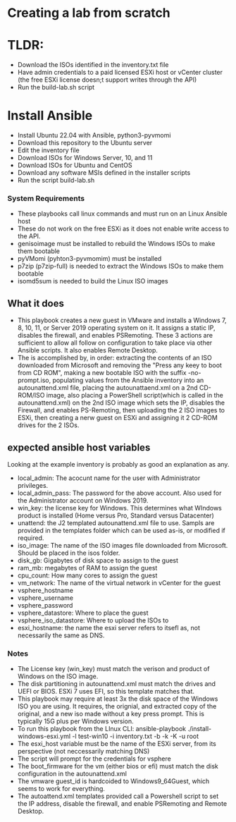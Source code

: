 # Creating a lab from scratch

# TLDR:
- Download the ISOs identified in the inventory.txt file
- Have admin credentials to a paid licensed ESXi host or vCenter cluster (the free ESXi license doesn;t support writes through the API)
- Run the build-lab.sh script


# Install Ansible
- Install Ubuntu 22.04 with Ansible, python3-pyvmomi
- Download this repository to the Ubuntu server
- Edit the inventory file
- Download ISOs for Windows Server, 10, and 11
- Download ISOs for Ubuntu and CentOS
- Download any software MSIs defined in the installer scripts
- Run the script build-lab.sh

### System Requirements
- These playbooks call linux commands and must run on an Linux Ansible host
- These do not work on the free ESXi as it does not enable write access to the API.
- genisoimage must be installed to rebuild the Windows ISOs to make them bootable
- pyVMomi (pyhton3-pyvmomim) must be installed
- p7zip (p7zip-full) is needed to extract the Windows ISOs to make them bootable
- isomd5sum is needed to build the Linux ISO images

## What it does
- This playbook creates a new guest in VMware and installs a Windows 7, 8, 10, 11, or Server 2019 operating system on it. It assigns a static IP, disables the firewall, and enables PSRemoting. These 3 actions are sufficient to allow all follow on configuration to take place via other Ansible scripts. It also enables Remote Desktop. 
- The is accomplished by, in order: extracting the contents of an ISO downloaded from Microsoft and removing the "Press any keey to boot from CD ROM", making a new bootable ISO with the suffix -no-prompt.iso, populating values from the Ansible inventory into an autounattend.xml file, placing the autounattaend.xml on a 2nd CD-ROM/ISO image, also placing a PowerShell script(which is called in the autounattend.xml) on the 2nd ISO image which sets the IP, disables the Firewall, and enables PS-Remoting, then uploading the 2 ISO images to ESXi, then creating a nerw guest on ESXi and assigning it 2 CD-ROM drives for the 2 ISOs.

## expected ansible host variables
Looking at the example inventory is probably as good an explanation as any.
- local_admin: The acocunt name for the user with Administrator privileges. 
- local_admin_pass: The password for the above account. Also used for the Administrator account on Windows 2019.
- win_key: the license key for Windows. This determines what WIndows product is installed (Home versus Pro, Standard versus Datacenter)
- unattend: the J2 templated autounattend.xml file to use. Sampls are provided in the templates folder which can be used as-is, or modified if required.
- iso_image: The name of the ISO images file downloaded from Microsoft. Should be placed in the isos folder.
- disk_gb: Gigabytes of disk space to assign to the guest
- ram_mb: megabytes of RAM to assign the guest
- cpu_count: How many cores to assign the guest
- vm_network: The name of the virtual network in vCenter for the guest
- vsphere_hostname
- vsphere_username
- vsphere_password
- vsphere_datastore: Where to place the guest
- vsphere_iso_datastore: Where to upload the ISOs to
- esxi_hostname: the name the esxi server refers to itsefl as, not necessarily the same as DNS.

### Notes
- The License key (win_key) must match the verison and product of Windows on the ISO image. 
- The disk partitioning in autounattend.xml must match the drives and UEFI or BIOS. ESXi 7 uses EFI, so this template matches that.
- This playbook may require at least 3x the disk space of the Windows ISO you are using. It requires, the orignial, and extracted copy of the original, and a new iso made without a key press prompt. This is typically 15G plus per Windows version.
- To run this playbook from the LInux CLI: ansible-playbook ./install-windows-esxi.yml -l test-win10 -i inventory.txt -b -k -K -u root
- The esxi_host variable must be the name of the ESXi server, from its perspective (not neccessarily matching DNS)
- The script will prompt for the credentials for vsphere
- The boot_firmware for the vm (either bios or efi) must match the disk configuration in the autounattend.xml 
- The vmware guest_id is hardcoided to Windows9_64Guest, which seems to work for everything. 
- The autoattend.xml templates provided call a Powershell script to set the IP address, disable the firewall, and enable PSRemoting and Remote Desktop. 
